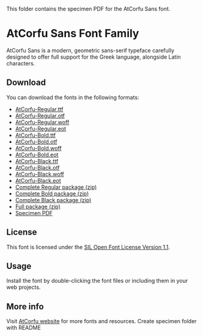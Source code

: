 This folder contains the specimen PDF for the AtCorfu Sans font.
# AtCorfu Sans Font Family

AtCorfu Sans is a modern, geometric sans-serif typeface carefully designed to offer full support for the Greek language, alongside Latin characters.

## Download

You can download the fonts in the following formats:

- [AtCorfu-Regular.ttf](AtCorfu-Sans/AtCorfu-Regular.ttf)  
- [AtCorfu-Regular.otf](fonts/AtCorfu-Regular.otf)  
- [AtCorfu-Regular.woff](fonts/AtCorfu-Regular.woff)  
- [AtCorfu-Regular.eot](fonts/AtCorfu-Regular.eot) 
- [AtCorfu-Bold.ttf](AtCorfu-Sans/AtCorfu-Bold.ttf)  
- [AtCorfu-Bold.otf](fonts/AtCorfu-Bold.otf)  
- [AtCorfu-Bold.woff](fonts/AtCorfu-Bold.woff)  
- [AtCorfu-Bold.eot](fonts/AtCorfu-Bold.eot)
- [AtCorfu-Black.ttf](AtCorfu-Sans/AtCorfu-Bold.ttf)  
- [AtCorfu-Black.otf](fonts/AtCorfu-Black.otf)  
- [AtCorfu-Black.woff](fonts/AtCorfu-Black.woff)  
- [AtCorfu-Black.eot](fonts/AtCorfu-Black.eot) 
- [Complete Regular package (zip)](AtCorfu-Sans-regular.zip)
- [Complete Bold package (zip)](AtCorfu-Sans-bold.zip)
- [Complete Black package (zip)](AtCorfu-Sans-black.zip) 
- [Full package (zip)](AtCorfu-Sans-all.zip)  
- [Specimen PDF](specimen/atcorfu-sans-specimen.pdf)

## License

This font is licensed under the [SIL Open Font License Version 1.1](OFL.txt).

## Usage

Install the font by double-clicking the font files or including them in your web projects.

## More info

Visit [AtCorfu website](https://atcorfu.com/atcorfu-sans-modern-font-family-with-full-greek-support/) for more fonts and resources.
Create specimen folder with README
